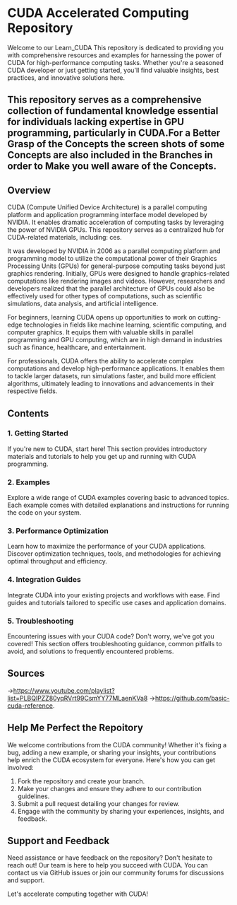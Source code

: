  # CUDA Accelerated Computing Repository

Welcome to our Learn_CUDA This repository is dedicated to providing you with comprehensive resources and examples for harnessing the power of CUDA for high-performance computing tasks. Whether you're a seasoned CUDA developer or just getting started, you'll find valuable insights, best practices, and innovative solutions here.

## This repository serves as a comprehensive collection of fundamental knowledge essential for individuals lacking expertise in GPU programming, particularly in CUDA.For a Better Grasp of the Concepts the screen shots of some Concepts are also included in the Branches in order to Make you well aware of the Concepts.

## Overview

CUDA (Compute Unified Device Architecture) is a parallel computing platform and application programming interface model developed by NVIDIA. It enables dramatic acceleration of computing tasks by leveraging the power of NVIDIA GPUs. This repository serves as a centralized hub for CUDA-related materials, including:
ces.

It was developed by NVIDIA in 2006 as a parallel computing platform and programming model to utilize the computational power of their Graphics Processing Units (GPUs) for general-purpose computing tasks beyond just graphics rendering. Initially, GPUs were designed to handle graphics-related computations like rendering images and videos. However, researchers and developers realized that the parallel architecture of GPUs could also be effectively used for other types of computations, such as scientific simulations, data analysis, and artificial intelligence.

For beginners, learning CUDA opens up opportunities to work on cutting-edge technologies in fields like machine learning, scientific computing, and computer graphics. It equips them with valuable skills in parallel programming and GPU computing, which are in high demand in industries such as finance, healthcare, and entertainment.

For professionals, CUDA offers the ability to accelerate complex computations and develop high-performance applications. It enables them to tackle larger datasets, run simulations faster, and build more efficient algorithms, ultimately leading to innovations and advancements in their respective fields.


## Contents

### 1. Getting Started
If you're new to CUDA, start here! This section provides introductory materials and tutorials to help you get up and running with CUDA programming.

### 2. Examples
Explore a wide range of CUDA examples covering basic to advanced topics. Each example comes with detailed explanations and instructions for running the code on your system.

### 3. Performance Optimization
Learn how to maximize the performance of your CUDA applications. Discover optimization techniques, tools, and methodologies for achieving optimal throughput and efficiency.

### 4. Integration Guides
Integrate CUDA into your existing projects and workflows with ease. Find guides and tutorials tailored to specific use cases and application domains.

### 5. Troubleshooting
Encountering issues with your CUDA code? Don't worry, we've got you covered! This section offers troubleshooting guidance, common pitfalls to avoid, and solutions to frequently encountered problems.

## Sources
->https://www.youtube.com/playlist?list=PLBQlPZZ80yqRVrt99CsmYY77MLaenKVa8
->https://github.com/basic-cuda-reference.

## Help Me Perfect the Repoitory

We welcome contributions from the CUDA community! Whether it's fixing a bug, adding a new example, or sharing your insights, your contributions help enrich the CUDA ecosystem for everyone. Here's how you can get involved:

1. Fork the repository and create your branch.
2. Make your changes and ensure they adhere to our contribution guidelines.
3. Submit a pull request detailing your changes for review.
4. Engage with the community by sharing your experiences, insights, and feedback.

## Support and Feedback

Need assistance or have feedback on the repository? Don't hesitate to reach out! Our team is here to help you succeed with CUDA. You can contact us via GitHub issues or join our community forums for discussions and support.

Let's accelerate computing together with CUDA!
